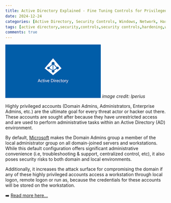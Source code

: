 ```yaml
---
title: Active Directory Explained - Fine Tuning Controls for Privileged Accounts
date: 2024-12-24
categories: [Active Directory, Security Controls, Windows, Network, Hardening]
tags: [active directory,security,controls,security controls,hardening,windows,network]
comments: true
---
```


![img.png](../assets/img/ad2.png)
_image credit: Iperius_


Highly privileged accounts (Domain Admins, Administrators, Enterprise Admins,
etc.) are the ultimate goal for every threat actor or hacker out there. These accounts
are sought after because they have unrestricted access and are used to perform
administrative tasks within an Active Directory (AD) environment.

By default, [Microsoft](https://learn.microsoft.com/en-us/windows-server/identity/ad-ds/plan/security-best-practices/appendix-f--securing-domain-admins-groups-in-active-directory) 
makes the Domain Admins group a member of the local administrator group on all domain-joined 
servers and workstations. While this default configuration offers significant administrative 
convenience (i.e, troubleshooting & support, centralized control, etc), it also poses security 
risks to both domain and local environments.

Additionally, it increases the attack surface for compromising the domain if any of
these highly privileged accounts access a workstation through local logon, remote
logon or run as, because the credentials for these accounts will be stored on the
workstation.

➡️ [Read more here...](https://blog.cyberplural.com/active-directory-explained-part-4-fine-tuning-controls-for-privileged-accounts/)

